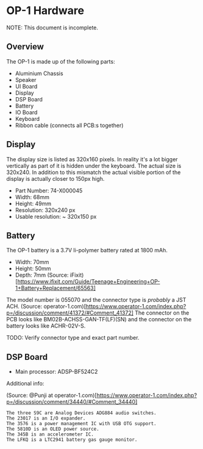 # OP-1 Hardware

NOTE: This document is incomplete.


## Overview

The OP-1 is made up of the following parts:

- Aluminium Chassis
- Speaker
- UI Board
- Display
- DSP Board
- Battery
- IO Board
- Keyboard
- Ribbon cable (connects all PCB:s together)


## Display

The display size is listed as 320x160 pixels. In reality it's a lot bigger
vertically as part of it is hidden under the keyboard. The actual size is
320x240. In addition to this mismatch the actual visible portion of the
display is actually closer to 150px high.

 - Part Number: 74-X000045
 - Width: 68mm
 - Height: 49mm
 - Resolution: 320x240 px
 - Usable resolution: ~ 320x150 px


## Battery

The OP-1 battery is a 3.7V li-polymer battery rated at 1800 mAh.

 - Width: 70mm
 - Height: 50mm
 - Depth: 7mm
(Source: iFixit)[https://www.ifixit.com/Guide/Teenage+Engineering+OP-1+Battery+Replacement/65563]

The model number is 055070 and the connector type is *probably* a JST ACH.
(Source: operator-1.com)[https://www.operator-1.com/index.php?p=/discussion/comment/41372/#Comment_41372]
The connector on the PCB looks like BM02B-ACHSS-GAN-TF(LF)(SN) and the connector
on the battery looks like ACHR-02V-S.

TODO: Verify connector type and exact part number.


## DSP Board

- Main processor: ADSP-BF524C2

Additional info:

(Source: @Punji at operator-1.com)[https://www.operator-1.com/index.php?p=/discussion/comment/34440/#Comment_34440]

    The three S9C are Analog Devices ADG884 audio switches.
    The 23017 is an I/O expander.
    The 3576 is a power management IC with USB OTG support.
    The 5810D is an OLED power source.
    The 345B is an accelerometer IC.
    The LFKQ is a LTC2941 battery gas gauge monitor.

